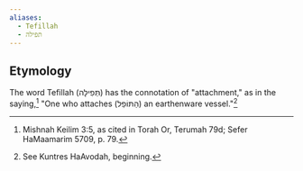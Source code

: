 ```yaml
---
aliases:
  - Tefillah
  - תפילה
---
```


## Etymology

The word Tefillah (תְּפִילָּה) has the connotation of "attachment," as in the saying,[^1] "One who attaches (הַתּוֹפֵל) an earthenware vessel."[^2]

[^1]: Mishnah Keilim 3:5, as cited in Torah Or, Terumah 79d; Sefer HaMaamarim 5709, p. 79.
[^2]: See Kuntres HaAvodah, beginning.